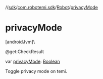 //[sdk](../../../index.md)/[com.robotemi.sdk](../index.md)/[Robot](index.md)/[privacyMode](privacy-mode.md)

# privacyMode

[androidJvm]\

@get:CheckResult

var [privacyMode](privacy-mode.md): [Boolean](https://kotlinlang.org/api/latest/jvm/stdlib/kotlin/-boolean/index.html)

Toggle privacy mode on temi.

